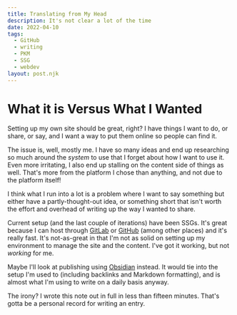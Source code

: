 ```yaml
---
title: Translating from My Head
description: It's not clear a lot of the time
date: 2022-04-10
tags:
  - GitHub
  - writing
  - PKM
  - SSG
  - webdev
layout: post.njk
---
```


# What it is Versus What I Wanted

Setting up my own site should be great, right? I have things I want to do, or share, or say, and I want a way to put them online so people can find it.

The issue is, well, mostly me. I have so many ideas and end up researching so much around the _system_ to use that I forget about how I want to use it. Even more irritating, I also end up stalling on the content side of things as well. That's more from the platform I chose than anything, and not due to the platform itself!

I think what I run into a lot is a problem where I want to say something but either have a partly-thought-out idea, or something short that isn't worth the effort and overhead of writing up the way I wanted to share.

Current setup (and the last couple of iterations) have been SSGs. It's great because I can host through [GitLab](https://gitlab.com/) or [GitHub](https://github.com/) (among other places) and it's really fast. It's not-as-great in that I'm not as solid on setting up my environment to manage the site and the content. I've got it working, but not _working_ for me.

Maybe I'll look at publishing using [Obsidian](https://obsidian.md/) instead. It would tie into the setup I'm used to (including backlinks and Markdown formatting), and is almost what I'm using to write on a daily basis anyway.

The irony? I wrote this note out in full in less than fifteen minutes. That's gotta be a personal record for writing an entry.
